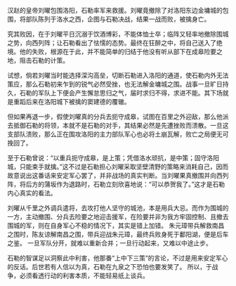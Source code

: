 汉赵的皇帝刘曜包围洛阳，石勒率军来救援。刘曜竟撤除了对洛阳东边金墉城的包围，将部队陈列于洛水之西，企图与石勒决战，结果一战而败，被擒身亡。

究其败因，在于刘曜平日沉溺于饮酒博彩，不能体恤士卒；临阵又轻率地撤除围城之势，向西列阵；让石勒看出了怯懦的态势。最终在狂醉之中，将自己送入了绝境。他的失败，根源在于此，并不能简单的归结于他没有听从部下在成皋险要之地，阻击石勒的计策。

试想，倘若刘曜当时能选择深沟高垒，切断石勒进入洛阳的通道，使石勒内外无法策应，那么石勒初来乍到的锐气必然受挫，也无法解金墉城之围。战事一旦旷日持久，石勒的军队上下便会产生懈怠思归之气，届时求归不得，求进不能。其下场就是重蹈后来在洛阳城下被擒的窦建德的覆辙。

但如果再退一步，假使刘曜真的分兵去扼守成皋，试图在百里之外迎敌，那么他派去抵御石勒的将领，本就不是石勒的对手，其结果必然是先遭挫败而溃散。一旦这支部队溃败，那么正在围攻洛阳的主力部队军心也必将土崩瓦解，败亡之局便无可挽回了。

至于石勒曾说：“以重兵扼守成皋，是上策；凭借洛水顽抗，是中策；固守洛阳城，只能束手就擒。”这不过是石勒担心刘曜采取坚壁清野的策略来消耗自己，因而故意说出这番话来安定军心罢了，并非战场的真实判断。当刘曜果真撤围并向西列阵，将后方的蒲坂作为退路时，石勒立刻欣喜地说：“可以恭贺我了。”这才是石勒内心真实的看法。

刘曜从千里之外调兵遣将，去攻打他人坚守的城池，本是用兵大忌。而作为围城的一方，主动撤围、分兵去险要之地迎击援军，在险要并非为我方牢固控制、且撤去围城的军，则在自身军心不稳的情况下，其实是错上加错。
朱元璋带兵解救南昌之围时，陈友谅解南昌之围，带兵迎战朱元璋，最终兵败身死于鄱阳湖，便是后车之鉴。
一旦军队分开，就难以重新合并；一旦行动起来，又难以中途止步。

石勒的智谋足以洞察此中利害，他那番“上中下三策”的言论，不过是用来安定军心的反话。后世若有人信以为真，石勒在九泉之下恐怕也要发笑了。
所以，于战争，必须看透行动的利害本质，不能轻易纸上谈兵。

